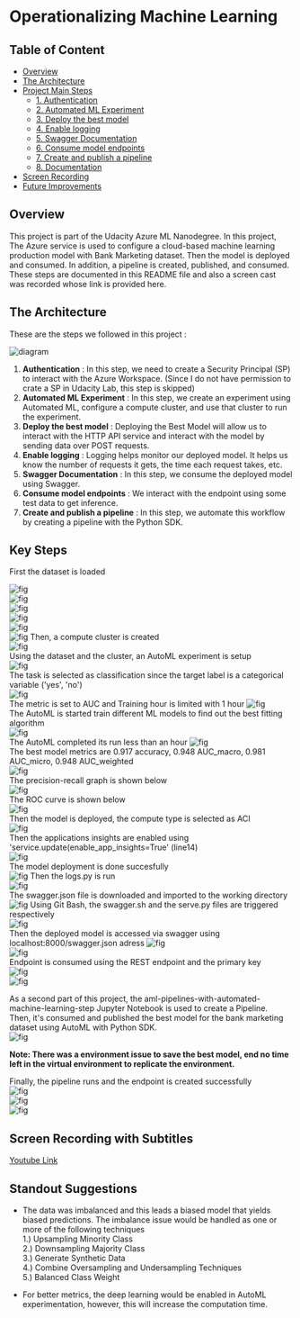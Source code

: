 # Operationalizing Machine Learning

## Table of Content
* [Overview](#overview)
* [The Architecture](#the-architecture)
* [Project Main Steps](#key-steps)
    * [1. Authentication](#authentication)
    * [2. Automated ML Experiment](#automated-ml-experiment)
    * [3. Deploy the best model](#deploy-the-best-model)
    * [4. Enable logging](#enable-logging)
    * [5. Swagger Documentation](#swagger-documentation)
    * [6. Consume model endpoints](#consume-model-endpoints)
    * [7. Create and publish a pipeline](#create-and-publish-a-pipeline)
    * [8. Documentation](#documentation)
* [Screen Recording](#screen-recording)
* [Future Improvements](#future-improvements)

## Overview
This project is part of the Udacity Azure ML Nanodegree.
In this project, The Azure service is used to configure a cloud-based machine learning production model with Bank Marketing dataset. Then the model is deployed and consumed. In addition, a pipeline is created, published, and consumed. These steps are documented in this README file and also a screen cast was recorded whose link is provided here.

## The Architecture
These are the steps we followed in this project :

![diagram](img/architecture.png)

1. **Authentication** : In this step, we need to create a Security Principal (SP) to interact with the Azure Workspace. (Since I do not have permission to crate a SP in Udacity Lab, this step is skipped)
2. **Automated ML Experiment** : In this step, we create an experiment using Automated ML, configure a compute cluster, and use that cluster to run the experiment.
3. **Deploy the best model** : Deploying the Best Model will allow us to interact with the HTTP API service and interact with the model by sending data over POST requests.
4. **Enable logging** : Logging helps monitor our deployed model. It helps us know the number of requests it gets, the time each request takes, etc.
5. **Swagger Documentation** : In this step, we consume the deployed model using Swagger.
6. **Consume model endpoints** : We interact with the endpoint using some test data to get inference.
7. **Create and publish a pipeline** : In this step, we automate this workflow by creating a pipeline with the Python SDK.

## Key Steps  
First the dataset is loaded

![fig](img/fig01.png)  
![fig](img/fig02.png)  
![fig](img/fig03.png)  
![fig](img/fig04.png)  
![fig](img/fig05.png)  
![fig](img/fig06.png)
Then, a compute cluster is created  
![fig](img/fig07.png)  
Using the dataset and the cluster, an AutoML experiment is setup  
![fig](img/fig08.png)  
The task is selected as classification since the target label is a categorical variable ('yes', 'no')  
![fig](img/fig09.png)  
The metric is set to AUC and Training hour is limited with 1 hour 
![fig](img/fig10.png)  
The AutoML is started train different ML models to find out the best fitting algorithm  
![fig](img/fig11.png)  
The AutoML completed its run less than an hour
![fig](img/fig12.png)  
The best model metrics are 0.917 accuracy, 0.948 AUC_macro, 0.981 AUC_micro, 0.948 AUC_weighted  
![fig](img/fig13.png)  
The precision-recall graph is shown below  
![fig](img/fig14.png)  
The ROC curve is shown below  
![fig](img/fig15.png)  
Then the model is deployed, the compute type is selected as ACI  
![fig](img/fig16.png)  
Then the applications insights are enabled using 'service.update(enable_app_insights=True' (line14)  
![fig](img/fig17.png)  
The model deployment is done succesfully  
![fig](img/fig18.png)
Then the logs.py is run  
![fig](img/fig19.png)  
The swagger.json file is downloaded and imported to the working directory  
![fig](img/fig20.png)
Using Git Bash, the swagger.sh and the serve.py files are triggered respectively  
![fig](img/fig21.png)  
Then the deployed model is accessed via swagger using localhost:8000/swagger.json adress
![fig](img/fig22.png)  
![fig](img/fig23.png)  
Endpoint is consumed using the REST endpoint and the primary key  
![fig](img/fig24.png)  
![fig](img/fig25.png)  

As a second part of this project, the aml-pipelines-with-automated-machine-learning-step Jupyter Notebook is used to create a Pipeline.  
Then, it's consumed and published the best model for the bank marketing dataset using AutoML with Python SDK.  
![fig](img/fig26.png)  

**Note: There was a environment issue to save the best model, end no time left in the virtual environment to replicate the environment.**

Finally, the pipeline runs and the endpoint is created successfully  
![fig](img/fig27.png)  
![fig](img/fig28.png)  
![fig](img/fig29.png) 


## Screen Recording with Subtitles
[Youtube Link](https://www.youtube.com/watch?v=5iA5eBRqGTU)


## Standout Suggestions
* The data was imbalanced and this leads a biased model that yields biased predictions. The imbalance issue would be handled as one or more of the following techniques  
1.) Upsampling Minority Class  
2.) Downsampling Majority Class  
3.) Generate Synthetic Data  
4.) Combine Oversampling and Undersampling Techniques  
5.) Balanced Class Weight  

* For better metrics, the deep learning would be enabled in AutoML experimentation, however, this will increase the computation time.



